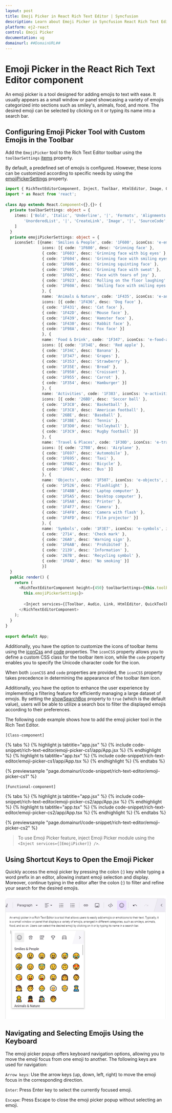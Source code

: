 ```yaml
---
layout: post
title: Emoji Picker in React Rich Text Editor | Syncfusion
description: Learn about Emoji Picker in Syncfusion React Rich Text Editor component of Syncfusion Essential JS 2 and more.
platform: ej2-react
control: Emoji Picker
documentation: ug
domainurl: ##DomainURL##
---
```


# Emoji Picker in the React Rich Text Editor component

An emoji picker is a tool designed for adding emojis to text with ease. It usually appears as a small window or panel showcasing a variety of emojis categorized into sections such as smiley's, animals, food, and more. The desired emoji can be selected by clicking on it or typing its name into a search bar.

## Configuring Emoji Picker Tool with Custom Emojis in the Toolbar

Add the `EmojiPicker` tool to the Rich Text Editor toolbar using the `toolbarSettings` [items](../api/rich-text-editor/toolbarSettings/#items) property.

By default, a predefined set of emojis is configured. However, these icons can be customized according to specific needs by using the  [emojiPickerSettings](../api/rich-text-editor/richTextEditorModel/#emojiPickerSettings) property.

```ts
import { RichTextEditorComponent, Inject, Toolbar, HtmlEditor, Image, QuickToolbar, Link, EmojiPicker } from '@syncfusion/ej2-react-richtexteditor';
import * as React from 'react';

class App extends React.Component<{},{}> {
  private toolbarSettings: object = {
    items: ['Bold', 'Italic', 'Underline', '|', 'Formats', 'Alignments', 'OrderedList',
        'UnorderedList', '|', 'CreateLink', 'Image', '|', 'SourceCode', 'EmojiPicker', '|', 'Undo', 'Redo'
    ]
  }
  private emojiPickerSettings: object = {
    iconsSet: [{name: 'Smilies & People', code: '1F600', iconCss: 'e-emoji', 
                icons: [{ code: '1F600', desc: 'Grinning face' },
                { code: '1F603', desc: 'Grinning face with big eyes' },
                { code: '1F604', desc: 'Grinning face with smiling eyes' },
                { code: '1F606', desc: 'Grinning squinting face' },
                { code: '1F605', desc: 'Grinning face with sweat' },
                { code: '1F602', desc: 'Face with tears of joy' },
                { code: '1F923', desc: 'Rolling on the floor laughing' },
                { code: '1F60A', desc: 'Smiling face with smiling eyes' }]
                }, {
                name: 'Animals & Nature', code: '1F435', iconCss: 'e-animals',
                icons: [{ code: '1F436', desc: 'Dog face' },
                { code: '1F431', desc: 'Cat face' },
                { code: '1F42D', desc: 'Mouse face' },
                { code: '1F439', desc: 'Hamster face' },
                { code: '1F430', desc: 'Rabbit face' },
                { code: '1F98A', desc: 'Fox face' }]
                }, {
                name: 'Food & Drink', code: '1F347', iconCss: 'e-food-and-drinks',
                icons: [{ code: '1F34E', desc: 'Red apple' },
                { code: '1F34C', desc: 'Banana' },
                { code: '1F347', desc: 'Grapes' },
                { code: '1F353', desc: 'Strawberry' },
                { code: '1F35E', desc: 'Bread' },
                { code: '1F950', desc: 'Croissant' },
                { code: '1F955', desc: 'Carrot' },
                { code: '1F354', desc: 'Hamburger' }]
                }, {
                name: 'Activities', code: '1F383', iconCss: 'e-activities',
                icons: [{ code: '26BD', desc: 'Soccer ball' },
                { code: '1F3C0', desc: 'Basketball' },
                { code: '1F3C8', desc: 'American football' },
                { code: '26BE', desc: 'Baseball' },
                { code: '1F3BE', desc: 'Tennis' },
                { code: '1F3D0', desc: 'Volleyball' },
                { code: '1F3C9', desc: 'Rugby football' }]
                }, {
                name: 'Travel & Places', code: '1F30D', iconCss: 'e-travel-and-places',
                icons: [{ code: '2708', desc: 'Airplane' },
                { code: '1F697', desc: 'Automobile' },
                { code: '1F695', desc: 'Taxi' },
                { code: '1F6B2', desc: 'Bicycle' },
                { code: '1F68C', desc: 'Bus' }]
                }, {
                name: 'Objects', code: '1F507', iconCss: 'e-objects', icons: [{ code: '1F4A1', desc: 'Light bulb' },
                { code: '1F526', desc: 'Flashlight' },
                { code: '1F4BB', desc: 'Laptop computer' },
                { code: '1F5A5', desc: 'Desktop computer' },
                { code: '1F5A8', desc: 'Printer' },
                { code: '1F4F7', desc: 'Camera' },
                { code: '1F4F8', desc: 'Camera with flash' },
                { code: '1F4FD', desc: 'Film projector' }]
                }, {
                name: 'Symbols', code: '1F3E7', iconCss: 'e-symbols', icons: [{ code: '274C', desc: 'Cross mark' },
                { code: '2714', desc: 'Check mark' },
                { code: '26A0', desc: 'Warning sign' },
                { code: '1F6AB', desc: 'Prohibited' },
                { code: '2139', desc: 'Information' },
                { code: '267B', desc: 'Recycling symbol' },
                { code: '1F6AD', desc: 'No smoking' }]
                }]
  }
  public render() {
    return (
      <RichTextEditorComponent height={450} toolbarSettings={this.toolbarSettings} emojiPickerSettings={
        this.emojiPickerSettings}>

        <Inject services={[Toolbar, Audio, Link, HtmlEditor, QuickToolbar, EmojiPicker]} />
      </RichTextEditorComponent>
    );
  }
}

export default App;

```

Additionally, you have the option to customize the icons of toolbar items using the [iconCss](../api/rich-text-editor/emojiIconsSet/#iconCss) and [code](../api/rich-text-editor/emojiIconsSet/#code) properties. The `iconCSS` property allows you to define a custom CSS class for the toolbar item icon, while the `code` property enables you to specify the Unicode character code for the icon.

When both `iconCSS` and `code` properties are provided, the `iconCSS` property takes precedence in determining the appearance of the toolbar item icon.

Additionally, you have the option to enhance the user experience by implementing a filtering feature for efficiently managing a large dataset of emojis. By setting the [showSearchBox](../api/rich-text-editor/emojiSettings/#showSearchBox) property to `true` (which is the default value), users will be able to utilize a search box to filter the displayed emojis according to their preferences.

The following code example shows how to add the emoji picker tool in the Rich Text Editor.

`[Class-component]`

{% tabs %}
{% highlight js tabtitle="app.jsx" %}
{% include code-snippet/rich-text-editor/emoji-picker-cs1/app/App.jsx %}
{% endhighlight %}
{% highlight ts tabtitle="app.tsx" %}
{% include code-snippet/rich-text-editor/emoji-picker-cs1/app/App.tsx %}
{% endhighlight %}
{% endtabs %}

{% previewsample "page.domainurl/code-snippet/rich-text-editor/emoji-picker-cs1" %}

`[Functional-component]`

{% tabs %}
{% highlight js tabtitle="app.jsx" %}
{% include code-snippet/rich-text-editor/emoji-picker-cs2/app/App.jsx %}
{% endhighlight %}
{% highlight ts tabtitle="app.tsx" %}
{% include code-snippet/rich-text-editor/emoji-picker-cs2/app/App.tsx %}
{% endhighlight %}
{% endtabs %}

 {% previewsample "page.domainurl/code-snippet/rich-text-editor/emoji-picker-cs2" %}

> To use Emoji Picker feature, inject Emoji Picker module using the `<Inject services={[EmojiPicker]} />`.

## Using Shortcut Keys to Open the Emoji Picker

Quickly access the emoji picker by pressing the colon (:) key while typing a word prefix in an editor, allowing instant emoji selection and display. Moreover, continue typing in the editor after the colon (:) to filter and refine your search for the desired emojis.

![React Rich Text Editor Emoji Picker](./images/react-richtexteditor-emoji-picker-web.png)

## Navigating and Selecting Emojis Using the Keyboard

The emoji picker popup offers keyboard navigation options, allowing you to move the emoji focus from one emoji to another. The following keys are used for navigation:

`Arrow keys`: Use the arrow keys (up, down, left, right) to move the emoji focus in the corresponding direction.

`Enter`: Press Enter key to select the currently focused emoji.

`Escape`: Press Escape to close the emoji picker popup without selecting an emoji.
